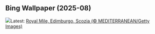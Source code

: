 ## Bing Wallpaper (2025-08)
![](https://www.bing.com/th?id=OHR.EdinburghFringe_IT-IT8835204472_UHD.jpg&w=1000)Latest: [Royal Mile, Edimburgo, Scozia (© MEDITERRANEAN/Getty Images)](https://www.bing.com/th?id=OHR.EdinburghFringe_IT-IT8835204472_UHD.jpg)